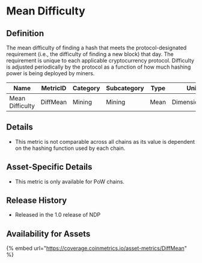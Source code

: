 # Mean Difficulty

## Definition

The mean difficulty of finding a hash that meets the protocol-designated requirement (i.e., the difficulty of finding a new block) that day. The requirement is unique to each applicable cryptocurrency protocol. Difficulty is adjusted periodically by the protocol as a function of how much hashing power is being deployed by miners.

| Name            | MetricID | Category | Subcategory | Type | Unit          | Interval |
| --------------- | -------- | -------- | ----------- | ---- | ------------- | -------- |
| Mean Difficulty | DiffMean | Mining   | Mining      | Mean | Dimensionless | 1 day    |

## Details

* This metric is not comparable across all chains as its value is dependent on the hashing function used by each chain.

## Asset-Specific Details

* This metric is only available for PoW chains.

## Release History

* Released in the 1.0 release of NDP

## Availability for Assets

{% embed url="https://coverage.coinmetrics.io/asset-metrics/DiffMean" %}
